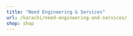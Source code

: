```yaml
---
title: "Need Engineering & Services"
url: /karachi/need-engineering-and-services/
shop: shop
---
```

